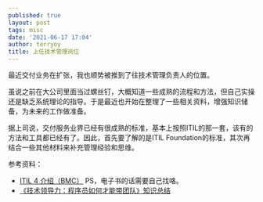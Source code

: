 ```yaml
---
published: true
layout: post
tags: misc
date: '2021-06-17 17:04'
author: terryoy
title: 上任技术管理岗位
---
```


最近交付业务在扩张，我也顺势被推到了往技术管理负责人的位置。

虽说之前在大公司里面当过螺丝钉，大概知道一些成熟的流程和方法，但自己实操还是缺乏系统理论的指导。于是最近也开始在整理了一些相关资料，增强知识储备，为未来的工作做准备。

据上司说，交付服务业界已经有很成熟的标准，基本上按照ITIL的那一套，该有的方法和工具都已经有了。因此，首先要了解的是ITIL Foundation的标准，其次再结合一些其他材料来补充管理经验和思维。

参考资料：

* [ITIL 4 介绍（BMC）](https://www.bmc.com/blogs/itil-4/) PS，电子书的话需要自己找咯。
* [《技术领导力：程序员如何才能带团队》知识总结](http://r12f.com/posts/reading-time-technical-leadership/)



